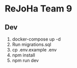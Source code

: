 # ReJoHa Team 9

## Dev

1. docker-compose up -d
2. Run migrations.sql
3. cp .env.example .env
4. npm install
5. npm run dev
